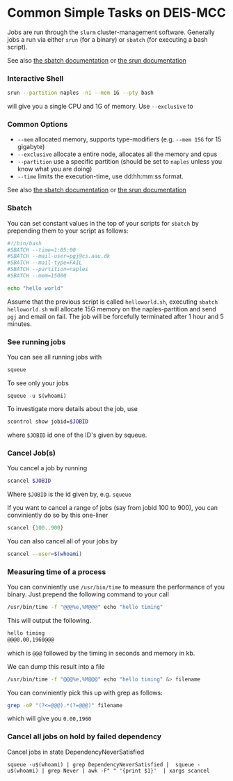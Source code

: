 # Common Simple Tasks on DEIS-MCC
Jobs are run through the `slurm` cluster-management software.
Generally jobs a run via either `srun` (for a binary) or `sbatch` (for executing a bash script).

See also [the sbatch documentation](https://slurm.schedmd.com/sbatch.html) or [the srun documentation](https://slurm.schedmd.com/srun.html)

### Interactive Shell
``` bash
srun --partition naples -n1 --mem 1G --pty bash
``` 
will give you a single CPU and 1G of memory.
Use `--exclusive` to 


### Common Options

 - `--mem` allocated memory, supports type-modifiers (e.g. `--mem 15G` for 15 gigabyte)
 - `--exclusive` allocate a entire node, allocates all the memory and cpus
 - `--partition` use a specific partition (should be set to `naples` unless you know what you are doing)
 - `--time` limits the execution-time, use dd:hh:mm:ss format.

See also [the sbatch documentation](https://slurm.schedmd.com/sbatch.html) or [the srun documentation](https://slurm.schedmd.com/srun.html)

### Sbatch
You can set constant values in the top of your scripts for `sbatch` by prepending them to your script as follows:

``` bash
#!/bin/bash
#SBATCH --time=1:05:00
#SBATCH --mail-user=pgj@cs.aau.dk
#SBATCH --mail-type=FAIL
#SBATCH --partition=naples
#SBATCH --mem=15000

echo "hello world"

```
Assume that the previous script is called `helloworld.sh`, executing `sbatch helloworld.sh` will allocate 15G memory on the naples-partition and send `pgj` and email on fail. The job will be forcefully terminated after 1 hour and 5 minutes.


### See running jobs
You can see all running jobs with
``` bash
squeue
```
To see only your jobs
``` 
squeue -u $(whoami)
``` 

To investigate more details about the job, use
``` bash
scontrol show jobid=$JOBID
```
where `$JOBID` id one of the ID's given by squeue.

### Cancel Job(s)
You cancel a job by running
``` bash
scancel $JOBID
```
Where `$JOBID` is the id given by, e.g. `squeue`

If you want to cancel a range of jobs (say from jobid 100 to 900), you can conviniently do so by this one-liner
``` bash
scancel {100..900}
```

You can also cancel all of your jobs by
``` bash
scancel --user=$(whoami)
```

### Measuring time of a process
You can conviniently use `/usr/bin/time` to measure the performance of you binary.
Just prepend the following command to your call

``` bash
/usr/bin/time -f "@@@%e,%M@@@" echo "hello timing"
```
This will output the following.

``` bash
hello timing
@@@0.00,1960@@@
```
which is `@@@` followed by the timing in seconds and memory in kb.

We can dump this result into a file

``` bash
/usr/bin/time -f "@@@%e,%M@@@" echo "hello timing" &> filename
```

You can conviniently pick this up with grep as follows:

``` bash
grep -oP "(?<=@@@).*(?=@@@)" filename
```

which will give you `0.00,1960`

### Cancel all jobs on hold by failed dependency 
Cancel jobs in state DependencyNeverSatisfied 

```
squeue -u$(whoami) | grep DependencyNeverSatisfied |  squeue -u$(whoami) | grep Never | awk -F" " '{print $1}'  | xargs scancel
```
